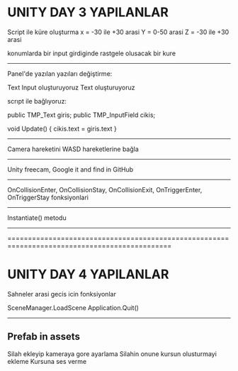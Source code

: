 
UNITY DAY 3
YAPILANLAR
=================================================================================


Script ile küre oluşturma
x = -30 ile +30 arasi
Y = 0-50 arasi
Z = -30 ile +30 arasi

konumlarda bir input girdiginde rastgele olusacak bir kure


-------------------------------------------

Panel'de yazılan yazıları değiştirme:

Text Input oluşturuyoruz
Text oluşturuyoruz

scrıpt ile bağlıyoruz:

public TMP_Text giris;
public TMP_InputField cikis;

void Update() {
cikis.text = giris.text
}

----------------------------------------------------

Camera hareketini WASD hareketlerine bağla

-------------------------------------

Unity freecam, Google it and find in GitHub

-----------------------------

OnCollisionEnter, OnCollisionStay, OnCollisionExit,
OnTriggerEnter, OnTriggerStay
fonksiyonlari	

-------------------------------------------------

Instantiate() metodu

------------------------------------

==============================================================================================


UNITY DAY 4
YAPILANLAR
=================================================================================

Sahneler arasi gecis icin fonksiyonlar

SceneManager.LoadScene
Application.Quit()

--------------------------------------------
Prefab in assets
------------------------


Silah ekleyip kameraya gore ayarlama
Silahin onune kursun olusturmayi ekleme
Kursuna ses verme
